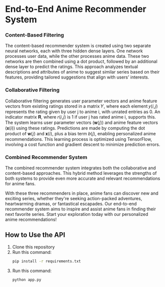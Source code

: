 # End-to-End Anime Recommender System

### Content-Based Filtering
The content-based recommender system is created using two separate neural networks, each with three hidden dense layers. One network processes user data, while the other processes anime data. These two networks are then combined using a dot product, followed by an additional dense layer to predict the ratings. This approach analyzes textual descriptions and attributes of anime to suggest similar series based on their features, providing tailored suggestions that align with users' interests.

### Collaborative Filtering
Collaborative filtering generates user parameter vectors and anime feature vectors from existing ratings stored in a matrix 𝑌, where each element 𝑦(𝑖,𝑗) represents the rating given by user j to anime i, with unrated entries as 0. An indicator matrix 𝐑, where 𝑟(𝑖,𝑗) is 1 if user j has rated anime i, supports this. The system learns user parameter vectors (𝐰(𝑗)) and anime feature vectors (𝐱(𝑖)) using these ratings. Predictions are made by computing the dot product of 𝐰(𝑗) and 𝐱(𝑖), plus a bias term 𝑏(𝑗), enabling personalized anime recommendations. This learning process is optimized using TensorFlow, involving a cost function and gradient descent to minimize prediction errors.

### Combined Recommender System
The combined recommender system integrates both the collaborative and content-based approaches. This hybrid method leverages the strengths of both systems to provide even more accurate and relevant recommendations for anime fans.

With these three recommenders in place, anime fans can discover new and exciting series, whether they're seeking action-packed adventures, heartwarming dramas, or fantastical escapades. Our end-to-end recommender system aims to inspire and assist anime fans in finding their next favorite series. Start your exploration today with our personalized anime recommendations!

## How to Use the API

1. Clone this repository
2. Run this command:
   ```bash
   pip install -r requirements.txt
3. Run this command:
   ```bash
   python app.py


